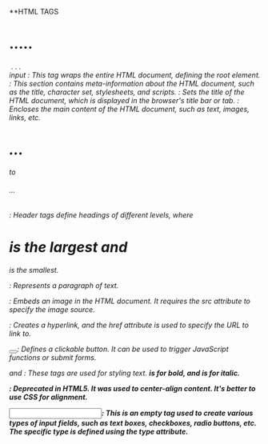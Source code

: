  
 **HTML TAGS

 <html></html>
 <head></head>
 <title></title>
 <body></body>
 <h1>.....<h6>
 <p></p>
 <img></img>
 <a></a>
 <button</button>
 <b></b> . . .<i></i>
 <center></center>
 input 

 <html></html>: This tag wraps the entire HTML document, defining the root element.

<head></head>: This section contains meta-information about the HTML document, such as the title, character set, stylesheets, and scripts.

<title></title>: Sets the title of the HTML document, which is displayed in the browser's title bar or tab.

<body></body>: Encloses the main content of the HTML document, such as text, images, links, etc.

<h1>...</h1> to <h6>...</h6>: Header tags define headings of different levels, where <h1> is the largest and <h6> is the smallest.

<p></p>: Represents a paragraph of text.

<img></img>: Embeds an image in the HTML document. It requires the src attribute to specify the image source.

<a></a>: Creates a hyperlink, and the href attribute is used to specify the URL to link to.

<button></button>: Defines a clickable button. It can be used to trigger JavaScript functions or submit forms.

<b></b> and <i></i>: These tags are used for styling text. <b> is for bold, and <i> is for italic.

<center></center>: Deprecated in HTML5. It was used to center-align content. It's better to use CSS for alignment.

<input>: This is an empty tag used to create various types of input fields, such as text boxes, checkboxes, radio buttons, etc. The specific type is defined using the type attribute.
